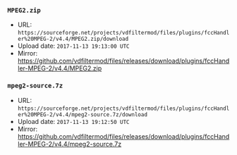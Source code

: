 ### `MPEG2.zip`

- URL: `https://sourceforge.net/projects/vdfiltermod/files/plugins/fccHandler%20MPEG-2/v4.4/MPEG2.zip/download`
- Upload date: `2017-11-13 19:13:00 UTC`
- Mirror: https://github.com/vdfiltermod/files/releases/download/plugins/fccHandler-MPEG-2/v4.4/MPEG2.zip


### `mpeg2-source.7z`

- URL: `https://sourceforge.net/projects/vdfiltermod/files/plugins/fccHandler%20MPEG-2/v4.4/mpeg2-source.7z/download`
- Upload date: `2017-11-13 19:12:50 UTC`
- Mirror: https://github.com/vdfiltermod/files/releases/download/plugins/fccHandler-MPEG-2/v4.4/mpeg2-source.7z
